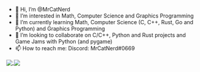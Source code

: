 - 👋 Hi, I’m @MrCatNerd
- 👀 I’m interested in Math, Computer Science and Graphics Programming
- 🌱 I’m currently learning Math, Computer Science (C, C++, Rust, Go and Python) and Graphics Programming
- 💞️ I’m looking to collaborate on C/C++, Python and Rust projects and Game Jams with Python (and pygame)
- 📫 How to reach me: Discord: MrCatNerd#0669


<a href="https://github.com/echasnovski">
  <img align="center" src="https://github-readme-stats.vercel.app/api/top-langs/?username=mrcatnerd&theme=ayu-mirage&hide=css,html,markdown&langs_count=3" />
</a>
<a href="https://github.com/echasnovski">
  <img align="center" src="https://github-readme-stats.vercel.app/api?username=mrcatnerd&show_icons=true&count_private=true&line_height=27&theme=ayu-mirage" />
</a>

<!---
MrCatNerd/MrCatNerd is a ✨ special ✨ repository because its `README.md` (this file) appears on your GitHub profile.
You can click the Preview link to take a look at your changes.
--->

